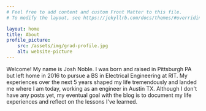 ```yaml
---
# Feel free to add content and custom Front Matter to this file.
# To modify the layout, see https://jekyllrb.com/docs/themes/#overriding-theme-defaults

layout: home
title: About
profile_picture:
    src: /assets/img/grad-profile.jpg
    alt: website-picture
---
```


<p>Welcome! My name is Josh Noble. I was born and raised in Pittsburgh PA but left home in 2016 to pursue a BS in Electrical Engineering at RIT. My experiences over the next 5 years shaped my life tremendously and landed me where I am today, working as an engineer in Austin TX. Although I don't have any posts yet, my eventual goal with the blog is to document my life experiences and reflect on the lessons I've learned.</p>
